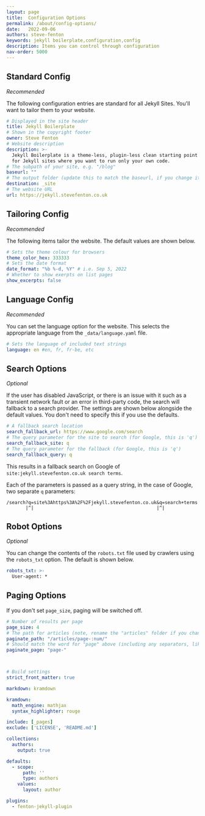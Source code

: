 ```yaml
---
layout: page
title:  Configuration Options
permalink: /about/config-options/
date:   2022-09-06
authors: steve-fenton
keywords: jekyll boilerplate,configuration,config
description: Items you can control through configuration
nav-order: 5000
---
```


## Standard Config

*Recommended*

The following configuration entries are standard for all Jekyll Sites. You'll want to tailor them to your website.

```yaml
# Displayed in the site header
title: Jekyll Boilerplate
# Shown in the copyright footer
owner: Steve Fenton
# Website description
description: >-
  Jekyll Boilerplate is a theme-less, plugin-less clean starting point
  for Jekyll sites where you want to run only your own code.
# The subpath of your site, e.g. "/blog"
baseurl: ""
# The output folder (update this to match the baseurl, if you change it, e.g. _site/blog)
destination: _site
# The website URL
url: https://jekyll.stevefenton.co.uk
```

## Tailoring Config

*Recommended*

The following items tailor the website. The default values are shown below.

```yaml
# Sets the theme colour for browsers
theme_color_hex: 333333
# Sets the date format
date_format: "%b %-d, %Y" # i.e. Sep 5, 2022
# Whether to show exerpts on list pages
show_excerpts: false
```

## Language Config

*Recommended*

You can set the language option for the website. This selects the appropriate language from the `_data/language.yaml` file.

```yaml
# Sets the language of included text strings
language: en #en, fr, fr-be, etc
```

## Search Options

*Optional*

If the user has disabled JavaScript, or there is an issue with it such as a transient network fault or an error in third-party code, the search will fallback to a search provider. The settings are shown below alongside the default values. You don't need to specify this if you use the defaults.

```yaml
# A fallback search location
search_fallback_url: https://www.google.com/search
# The query parameter for the site to search (for Google, this is 'q')
search_fallback_site: q
# The query parameter for the fallback (for Google, this is 'q')
search_fallback_query: q
```

This results in a fallback search on Google of `site:jekyll.stevefenton.co.uk search terms`.

Each of the parameters is passed as a query string, in the case of Google, two separate `q` parameters:

```
/search?q=site%3Ahttps%3A%2F%2Fjekyll.stevefenton.co.uk&q=search+terms
       |^|                                             |^|
```

## Robot Options

*Optional*

You can change the contents of the `robots.txt` file used by crawlers using the `robots_txt` option. The default is shown below.

```yaml
robots_txt: >-
  User-agent: *
```

## Paging Options

If you don't set `page_size`, paging will be switched off.

```yaml
# Number of results per page
page_size: 4
# The path for articles (note, rename the "articles" folder if you change this)
paginate_path: "/articles/page-:num/"
# Should match the word for "page" above (including any separators, like -)
paginate_page: "page-"



# Build settings
strict_front_matter: true

markdown: kramdown

kramdown:
  math_engine: mathjax
  syntax_highlighter: rouge

include: [_pages]
exclude: ['LICENSE', 'README.md']

collections:
  authors:
    output: true

defaults:
  - scope:
      path: ''
      type: authors
    values:
      layout: author

plugins:
  - fenton-jekyll-plugin
```